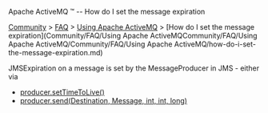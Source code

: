 Apache ActiveMQ ™ -- How do I set the message expiration 

[Community](community.md) > [FAQ](CommunityCommunity/Community/faq.md) > [Using Apache ActiveMQ](Community/FAQCommunity/FAQ/Community/FAQ/using-apache-activemq.md) > [How do I set the message expiration](Community/FAQ/Using Apache ActiveMQCommunity/FAQ/Using Apache ActiveMQ/Community/FAQ/Using Apache ActiveMQ/how-do-i-set-the-message-expiration.md)


JMSExpiration on a message is set by the MessageProducer in JMS - either via

*   [producer.setTimeToLive()](http://java.sun.com/j2ee/1.4/docs/api/javax/jms/MessageProducer.html#setTimeToLive(long))
*   [producer.send(Destination, Message, int, int, long)](http://java.sun.com/j2ee/1.4/docs/api/javax/jms/MessageProducer.html#send(javax.jms.Destination,%20javax.jms.Message,%20int,%20int,%20long))

